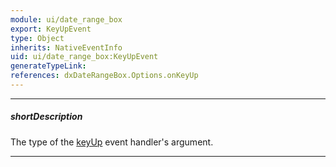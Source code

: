```yaml
---
module: ui/date_range_box
export: KeyUpEvent
type: Object
inherits: NativeEventInfo
uid: ui/date_range_box:KeyUpEvent
generateTypeLink: 
references: dxDateRangeBox.Options.onKeyUp
---
```

---
##### shortDescription
The type of the [keyUp]({basewidgetpath}/Events/#keyUp) event handler's argument.

---
<!-- Description goes here -->